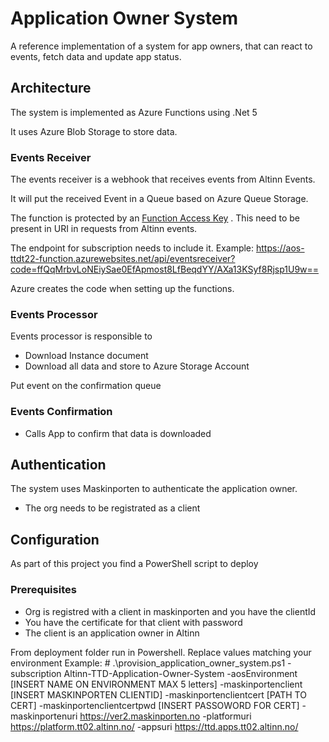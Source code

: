 # Application Owner System
A reference implementation of a system for app owners, that can react to events, fetch data and update app status.



## Architecture

The system is implemented as Azure Functions using .Net 5

It uses Azure Blob Storage to store data.


### Events Receiver

The events receiver is a webhook that receives events from Altinn Events.

It will put the received Event in a Queue based on Azure Queue Storage.

The function is protected by an [Function Access Key](https://docs.microsoft.com/en-us/azure/azure-functions/functions-bindings-http-webhook-trigger?tabs=csharp#authorization-keys) . This need to be present in URI in requests from Altinn events. 

The endpoint for subscription needs to include it. 
Example: https://aos-ttdt22-function.azurewebsites.net/api/eventsreceiver?code=ffQqMrbvLoNEiySae0EfApmost8LfBeqdYY/AXa13KSyf8Rjsp1U9w==

Azure creates the code when setting up the functions.

### Events Processor

Events processor is responsible to

- Download Instance document
- Download all data and store to Azure Storage Account

Put event on the confirmation queue

### Events Confirmation

- Calls App to confirm that data is downloaded

## Authentication

The system uses Maskinporten to authenticate the application owner.

- The org needs to be registrated as a client 

## Configuration

As part of this project you find a PowerShell script to deploy

### Prerequisites
- Org is registred with a client in maskinporten and you have the clientId
- You have the certificate for that client with password
- The client is an application owner in Altinn

From deployment folder run in Powershell. Replace values matching your environment
Example: #  .\provision_application_owner_system.ps1 -subscription Altinn-TTD-Application-Owner-System -aosEnvironment [INSERT NAME ON ENVIRONMENT MAX 5 letters] -maskinportenclient [INSERT MASKINPORTEN CLIENTID] -maskinportenclientcert [PATH TO CERT] -maskinportenclientcertpwd [INSERT PASSOWORD FOR CERT] -maskinportenuri https://ver2.maskinporten.no -platformuri https://platform.tt02.altinn.no/ -appsuri https://ttd.apps.tt02.altinn.no/
